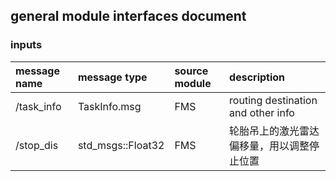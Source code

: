 ## general module interfaces document
### inputs

|message name | message type | source module | description |
|:------------|:-------------|:--------------|:------------|
|/task\_info  | TaskInfo.msg | FMS           | routing destination and other info|
|/stop\_dis   | std\_msgs::Float32 | FMS     | 轮胎吊上的激光雷达偏移量，用以调整停止位置| 